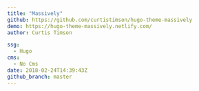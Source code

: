 ```yaml
---
title: "Massively"
github: https://github.com/curtistimson/hugo-theme-massively
demo: https://hugo-theme-massively.netlify.com/
author: Curtis Timson

ssg:
  - Hugo
cms:
  - No Cms
date: 2018-02-24T14:39:43Z
github_branch: master
---
```

